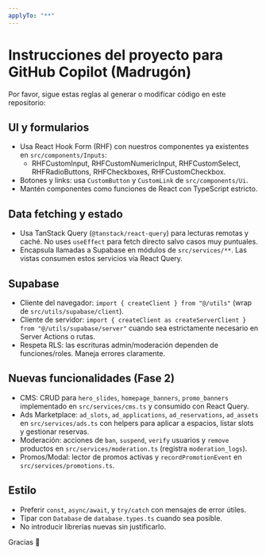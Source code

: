 ```yaml
---
applyTo: "**"
---
```


# Instrucciones del proyecto para GitHub Copilot (Madrugón)

Por favor, sigue estas reglas al generar o modificar código en este repositorio:

## UI y formularios

- Usa React Hook Form (RHF) con nuestros componentes ya existentes en `src/components/Inputs`:
  - RHFCustomInput, RHFCustomNumericInput, RHFCustomSelect, RHFRadioButtons, RHFCheckboxes, RHFCustomCheckbox.
- Botones y links: usa `CustomButton` y `CustomLink` de `src/components/Ui`.
- Mantén componentes como funciones de React con TypeScript estricto.

## Data fetching y estado

- Usa TanStack Query (`@tanstack/react-query`) para lecturas remotas y caché. No uses `useEffect` para fetch directo salvo casos muy puntuales.
- Encapsula llamadas a Supabase en módulos de `src/services/**`. Las vistas consumen estos servicios vía React Query.

## Supabase

- Cliente del navegador: `import { createClient } from "@/utils"` (wrap de `src/utils/supabase/client`).
- Cliente de servidor: `import { createClient as createServerClient } from "@/utils/supabase/server"` cuando sea estrictamente necesario en Server Actions o rutas.
- Respeta RLS: las escrituras admin/moderación dependen de funciones/roles. Maneja errores claramente.

## Nuevas funcionalidades (Fase 2)

- CMS: CRUD para `hero_slides`, `homepage_banners`, `promo_banners` implementado en `src/services/cms.ts` y consumido con React Query.
- Ads Marketplace: `ad_slots`, `ad_applications`, `ad_reservations`, `ad_assets` en `src/services/ads.ts` con helpers para aplicar a espacios, listar slots y gestionar reservas.
- Moderación: acciones de `ban`, `suspend`, `verify` usuarios y `remove` productos en `src/services/moderation.ts` (registra `moderation_logs`).
- Promos/Modal: lector de promos activas y `recordPromotionEvent` en `src/services/promotions.ts`.

## Estilo

- Preferir `const`, `async/await`, y `try/catch` con mensajes de error útiles.
- Tipar con `Database` de `database.types.ts` cuando sea posible.
- No introducir librerías nuevas sin justificarlo.

Gracias 💙
